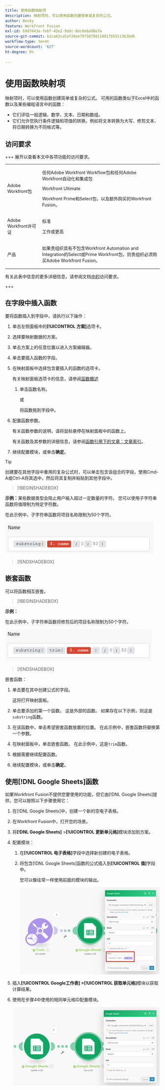 ```yaml
---
title: 使用函数映射项
description: 映射项时，可以使用函数创建简单或复杂的公式。
author: Becky
feature: Workfront Fusion
exl-id: b9d7643e-febf-42e2-9ddc-8ec8eba98e7a
source-git-commit: b2ca63ca5af26ee79758798118817b55113b3bd0
workflow-type: tm+mt
source-wordcount: '627'
ht-degree: 0%

---
```


# 使用函数映射项

映射项时，可以使用函数创建简单或复杂的公式。 可用的函数类似于Excel中的函数以及某些编程语言中的函数：

* 它们评估一般逻辑、数学、文本、日期和数组。
* 它们允许您执行条件逻辑和项值的转换，例如将文本转换为大写、修剪文本、将日期转换为不同格式等。

## 访问要求

+++ 展开以查看本文中各项功能的访问要求。

<table style="table-layout:auto">
 <col> 
 <col> 
 <tbody> 
  <tr> 
   <td role="rowheader">Adobe Workfront包</td> 
   <td> <p>任何Adobe Workfront Workflow包和任何Adobe Workfront自动化和集成包</p><p>Workfront Ultimate</p><p>Workfront Prime和Select包，以及额外购买的Workfront Fusion。</p> </td> 
  </tr> 
  <tr data-mc-conditions=""> 
   <td role="rowheader">Adobe Workfront许可证</td> 
   <td> <p>标准</p><p>工作或更高</p> </td> 
  </tr> 
  <tr> 
   <td role="rowheader">产品</td> 
   <td>
   <p>如果贵组织具有不包含Workfront Automation and Integration的Select或Prime Workfront包，则贵组织必须购买Adobe Workfront Fusion。</li></ul>
   </td> 
  </tr>
 </tbody> 
</table>

有关此表中信息的更多详细信息，请参阅文档[中的](/help/workfront-fusion/references/licenses-and-roles/access-level-requirements-in-documentation.md)访问要求。

+++

## 在字段中插入函数

要将函数插入到字段中，请执行以下操作：

1. 单击左侧面板中的&#x200B;**[!UICONTROL 方案]**&#x200B;选项卡。
1. 选择要映射数据的方案。
1. 单击方案上的任意位置以进入方案编辑器。
1. 单击要插入函数的字段。
1. 在映射面板中选择包含要插入的函数的选项卡。

   有关映射面板选项卡的信息，请参阅[函数概述](/help/workfront-fusion/get-started-with-fusion/understand-fusion/function-overview.md)
   1. 单击函数名称。

      或

      将函数拖到字段中。
1. 配置函数参数。

   有关函数参数的说明，请将鼠标悬停在映射面板中的函数上。

   有关函数及其参数的详细信息，请参阅[函数引用下的文章：文章索引](/help/workfront-fusion/references/mapping-panel/functions/functions-toc.md)。

1. 继续配置模块，或单击&#x200B;**确定**。

>[!TIP]
>
>创建要在其他字段中重用的复杂公式时，可以单击包含该组合的字段，使用Cmd-A或Ctrl-A将其选中，然后将其复制并粘贴到其他字段中。


>[!BEGINSHADEBOX]

**示例：**&#x200B;某些数据类型会阻止用户输入超过一定数量的字符。 您可以使用子字符串函数将值限制为特定字符数。

在此示例中，子字符串函数将项目名称限制为50个字符。

![示例会议长度限制](assets/example-meet-length-restriction-350x184.png)

>[!ENDSHADEBOX]

## 嵌套函数

可以将函数相互嵌套。

>[!BEGINSHADEBOX]

**示例：**

在此示例中，子字符串函数将修剪后的项目名称限制为50个字符。

![已修剪的名称](assets/trimmed-name-under-50.png)

>[!ENDSHADEBOX]

嵌套函数：

1. 单击要在其中创建公式的字段。

   这将打开映射面板。

1. 单击要添加的第一个函数。 这是外部的函数。 如果存在以下示例，则这是`substring`函数。
1. 在该函数中，单击希望嵌套函数放置的位置。 在此示例中，嵌套函数将替换第一个参数。
1. 在映射面板中，单击嵌套函数。 在此示例中，这是`trim`函数。
1. 根据需要继续配置函数。
1. 继续配置模块，或单击&#x200B;**确定**。

## 使用[!DNL Google Sheets]函数

如果Workfront Fusion不提供您要使用的功能，但它由[!DNL Google Sheets]提供，您可以按照以下步骤使用它：

1. 在[!DNL Google Sheets]中，创建一个新的空电子表格。
1. 在Workfront Fusion中，打开您的场景。
1. 将&#x200B;**[!DNL Google Sheets]** >**[!UICONTROL 更新单元格]**&#x200B;模块添加到方案。

1. 配置模块：

   1. 在&#x200B;**[!UICONTROL 电子表格]**&#x200B;字段中选择新创建的电子表格。
   1. 将包含[!DNL Google Sheets]函数的公式插入到&#x200B;**[!UICONTROL 值]**&#x200B;字段中。

      您可以像往常一样使用前面的模块的输出。

      ![使用Google工作表功能](assets/exploit-google-sheet-functions-350x218.png)

1. 插入&#x200B;**[!UICONTROL Google工作表] >[!UICONTROL 获取单元格]**&#x200B;模块以获取计算结果。
1. 使用在步骤4中使用的相同单元格ID配置模块。

   ![使用Google工作表功能](assets/exploit-google-sheet-functions-2-350x187.png)
